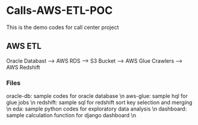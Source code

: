 # Calls-AWS-ETL-POC
This is the demo codes for call center project

## AWS ETL
Oracle Databast --> AWS RDS --> S3 Bucket --> AWS Glue Crawlers --> AWS Redshift 

### Files 
oracle-db: sample codes for oracle database \n
aws-glue: sample hql for glue jobs \n
redshift: sample sql for redshift sort key selection and merging \n
eda: sample python codes for exploratory data analysis \n
dashboard: sample calculation function for django dashboard \n


